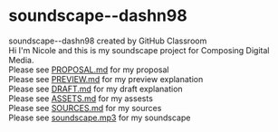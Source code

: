 # soundscape--dashn98
soundscape--dashn98 created by GitHub Classroom  
Hi I'm Nicole and this is my soundscape project for Composing Digital Media.  
Please see [PROPOSAL.md](https://github.com/pitt-cdm/soundscape--dashn98/blob/master/PROPOSAL.md) for my proposal  
Please see [PREVIEW.md](https://github.com/pitt-cdm/soundscape--dashn98/blob/master/PREVIEW.md) for my preview explanation  
Please see [DRAFT.md](https://github.com/pitt-cdm/soundscape--dashn98/blob/master/DRAFT.md) for my draft explanation  
Please see [ASSETS.md](https://github.com/pitt-cdm/soundscape--dashn98/blob/master/ASSETS.md) for my assests  
Please see [SOURCES.md](https://github.com/pitt-cdm/soundscape--dashn98/blob/master/SOURCES.md) for my sources   
Please see [soundscape.mp3](https://github.com/pitt-cdm/soundscape--dashn98/blob/master/soundscape.v2.mp3) for my soundscape 

